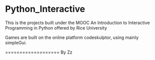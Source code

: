 Python_Interactive
==================

This is the projects built under the MOOC 
An Introduction to Interactive Programming in Python
offered by Rice University

Games are built on the online platform codeskulptor, using mainly simpleGui.

===================
By Zz
